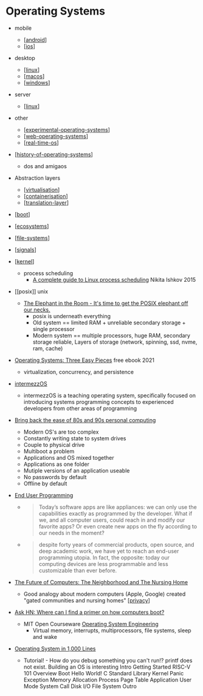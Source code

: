 Operating Systems
=================

* mobile
    * [[android]]
    * [[ios]]
* desktop
    * [[linux]]
    * [[macos]]
    * [[windows]]
* server
    * [[linux]]
* other
    * [[experimental-operating-systems]]
    * [[web-operating-systems]]
    * [[real-time-os]]
* [[history-of-operating-systems]]
    * dos and amigaos
* Abstraction layers
    * [[virtualisation]]
    * [[containerisation]]
    * [[translation-layer]]
* [[boot]]
* [[ecosystems]]
* [[file-systems]]
* [[signals]]
* [[kernel]]
    * process scheduling
        * [A complete guide to Linux process scheduling](https://trepo.tuni.fi/bitstream/handle/10024/96864/GRADU-1428493916.pdf) Nikita Ishkov 2015
* [[posix]] unix
    * [The Elephant in the Room - It's time to get the POSIX elephant off our necks.](https://queue.acm.org/detail.cfm?id=3570921)
        * posix is underneath everything
        * Old system == limited RAM + unreliable secondary storage + single processor
        * Modern system == multiple processors, huge RAM, secondary storage reliable, Layers of storage (network, spinning, ssd, nvme, ram, cache)

* [Operating Systems: Three Easy Pieces](https://pages.cs.wisc.edu/~remzi/OSTEP/) free ebook 2021
    * virtualization, concurrency, and persistence
* [intermezzOS](http://intermezzos.github.io/)
    * intermezzOS is a teaching operating system, specifically focused on introducing systems programming concepts to experienced developers from other areas of programming


* [Bring back the ease of 80s and 90s personal computing](https://medium.com/@probonopd/bring-back-the-ease-of-80s-and-90s-personal-computing-393738c5e2a1)
    * Modern OS's are too complex
    * Constantly writing state to system drives
    * Couple to physical drive
    * Multiboot a problem
    * Applications and OS mixed together
    * Applications as one folder
    * Mutiple versions of an application useable
    * No passwords by default
    * Offline by default
* [End User Programming](https://www.inkandswitch.com/end-user-programming.html)
    * > Today’s software apps are like appliances: we can only use the capabilities exactly as programmed by the developer. What if we, and all computer users, could reach in and modify our favorite apps? Or even create new apps on the fly according to our needs in the moment?
    * > despite forty years of commercial products, open source, and deep academic work, we have yet to reach an end-user programming utopia. In fact, the opposite: today our computing devices are less programmable and less customizable than ever before.


* [The Future of Computers: The Neighborhood and The Nursing Home](https://puri.sm/posts/the-future-of-computers-the-neighborhood-and-the-nursing-home/)
    * Good analogy about modern computers (Apple, Google) created "gated communities and nursing homes" [[privacy]]

* [Ask HN: Where can I find a primer on how computers boot?](https://news.ycombinator.com/item?id=35229045)
    * MIT Open Courseware [Operating System Engineering](https://ocw.mit.edu/courses/6-828-operating-system-engineering-fall-2012/pages/lecture-notes-and-readings/)
        * Virtual memory, interrupts, multiprocessors, file systems, sleep and wake

* [Operating System in 1,000 Lines](https://operating-system-in-1000-lines.vercel.app/en)
    * Tutorial! - How do you debug something you can't run!? printf does not exist. Building an OS is interesting
    Intro
    Getting Started
    RISC-V 101
    Overview
    Boot
    Hello World!
    C Standard Library
    Kernel Panic
    Exception
    Memory Allocation
    Process
    Page Table
    Application
    User Mode
    System Call
    Disk I/O
    File System
    Outro

[//begin]: # "Autogenerated link references for markdown compatibility"
[android]: android.md "Android"
[ios]: ios.md "iOS"
[linux]: linux.md "Linux"
[macos]: macos.md "MacOS"
[windows]: windows.md "Windows"
[experimental-operating-systems]: experimental-operating-systems.md "experimental-operating-systems"
[web-operating-systems]: web-operating-systems.md "web-operating-systems"
[real-time-os]: real-time-os.md "real-time-os"
[history-of-operating-systems]: history-of-operating-systems.md "History of Operating Systems"
[virtualisation]: virtualisation.md "Virtualisation"
[containerisation]: containerisation.md "Containerisation"
[translation-layer]: translation-layer.md "translation-layer"
[boot]: boot.md "Boot - System Startup"
[ecosystems]: ecosystems.md "desktop ecosystems"
[file-systems]: file-systems.md "File Systems"
[signals]: signals.md "signal"
[kernel]: kernel.md "Kernel"
[privacy]: privacy.md "Privacy"
[//end]: # "Autogenerated link references"